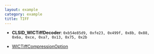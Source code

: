```yaml
---
layout: example
category: example
title: TIFF
---
```


+ **CLSID_WICTiffDecoder**: `0xb54e85d9, 0xfe23, 0x499f, 0x8b, 0x88, 0x6a, 0xce, 0xa7, 0x13, 0x75, 0x2b`

+ [WICTiffCompressionOption](../wincodecs/WICTiffCompressionOption)
